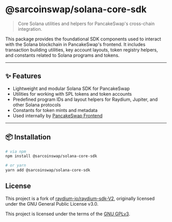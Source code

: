 # @sarcoinswap/solana-core-sdk

> Core Solana utilities and helpers for PancakeSwap's cross-chain integration.

This package provides the foundational SDK components used to interact with the Solana blockchain in PancakeSwap's frontend. It includes transaction building utilities, key account layouts, token registry helpers, and constants related to Solana programs and tokens.

---

## ✨ Features

- Lightweight and modular Solana SDK for PancakeSwap
- Utilities for working with SPL tokens and token accounts
- Predefined program IDs and layout helpers for Raydium, Jupiter, and other Solana protocols
- Constants for token mints and metadata
- Used internally by [PancakeSwap Frontend](https://github.com/pancakeswap/pancake-frontend)

---

## 📦 Installation

```bash
# via npm
npm install @sarcoinswap/solana-core-sdk

# or yarn
yarn add @sarcoinswap/solana-core-sdk
```

## License

This project is a fork of [raydium-io/raydium-sdk-V2](https://github.com/raydium-io/raydium-sdk-V2), originally licensed under the GNU General Public License v3.0.

This project is licensed under the terms of the [GNU GPLv3](./LICENSE).
